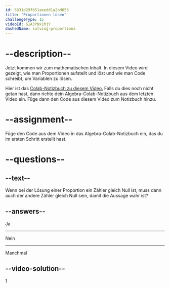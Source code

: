 ```yaml
---
id: 6331d29fb51aeedd1a2bd653
title: "Proportionen lösen"
challengeType: 15
videoId: 61A3PNx1hjY
dashedName: solving-proportions
---
```


# --description--

Jetzt kommen wir zum mathematischen Inhalt. In diesem Video wird gezeigt, wie man Proportionen aufstellt und löst und wie man Code schreibt, um Variablen zu lösen.

Hier ist das <a href="https://colab.research.google.com/drive/1Q7nCcbrnoYttkwiHB_nQ-X1JuLpUmtRD?usp=sharing" target="_blank" rel="noopener noreferrer nofollow">Colab-Notizbuch zu diesem Video.</a> Falls du dies noch nicht getan hast, dann richte dein Algebra-Colab-Notizbuch aus dem letzten Video ein. Füge dann den Code aus diesem Video zum Notizbuch hinzu.

# --assignment--

Füge den Code aus dem Video in das Algebra-Colab-Notizbuch ein, das du im ersten Schritt erstellt hast.

# --questions--

## --text--

Wenn bei der Lösung einer Proportion ein Zähler gleich Null ist, muss dann auch der andere Zähler gleich Null sein, damit die Aussage wahr ist?

## --answers--

Ja

---

Nein

---

Manchmal

## --video-solution--

1
